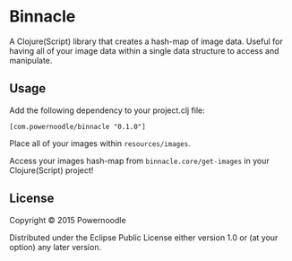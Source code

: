 # Binnacle

A Clojure(Script) library that creates a hash-map of image data. Useful for having all of your image data within a single data structure to access and manipulate.

## Usage

Add the following dependency to your project.clj file:

```
[com.powernoodle/binnacle "0.1.0"]
```

Place all of your images within `resources/images`.

Access your images hash-map from `binnacle.core/get-images` in your Clojure(Script) project!

## License

Copyright © 2015 Powernoodle

Distributed under the Eclipse Public License either version 1.0 or (at
your option) any later version.
